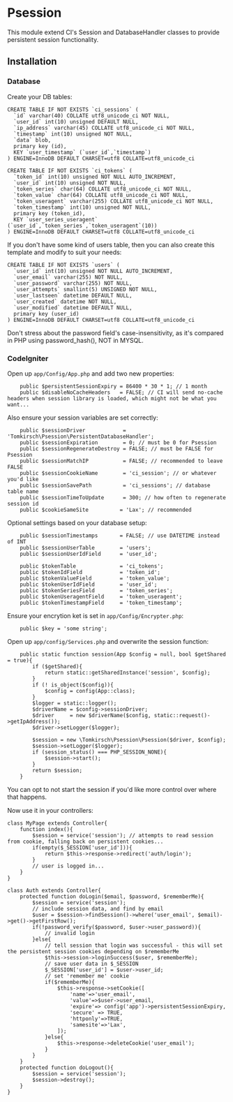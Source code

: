 # Psession
This module extend CI's Session and DatabaseHandler classes to provide persistent session functionality.

## Installation

### Database
Create your DB tables:
```
CREATE TABLE IF NOT EXISTS `ci_sessions` (
  `id` varchar(40) COLLATE utf8_unicode_ci NOT NULL,
  `user_id` int(10) unsigned DEFAULT NULL,
  `ip_address` varchar(45) COLLATE utf8_unicode_ci NOT NULL,
  `timestamp` int(10) unsigned NOT NULL,
  `data` blob,
  primary key (id),
  KEY `user_timestamp` (`user_id`,`timestamp`)
) ENGINE=InnoDB DEFAULT CHARSET=utf8 COLLATE=utf8_unicode_ci

CREATE TABLE IF NOT EXISTS `ci_tokens` (
  `token_id` int(10) unsigned NOT NULL AUTO_INCREMENT,
  `user_id` int(10) unsigned NOT NULL,
  `token_series` char(64) COLLATE utf8_unicode_ci NOT NULL,
  `token_value` char(64) COLLATE utf8_unicode_ci NOT NULL,
  `token_useragent` varchar(255) COLLATE utf8_unicode_ci NOT NULL,
  `token_timestamp` int(10) unsigned NOT NULL,
  primary key (token_id),
  KEY `user_series_useragent` (`user_id`,`token_series`,`token_useragent`(10))
) ENGINE=InnoDB DEFAULT CHARSET=utf8 COLLATE=utf8_unicode_ci
```
If you don't have some kind of users table, then you can also create this template and modify to suit your needs:
```
CREATE TABLE IF NOT EXISTS `users` (
  `user_id` int(10) unsigned NOT NULL AUTO_INCREMENT,
  `user_email` varchar(255) NOT NULL,
  `user_password` varchar(255) NOT NULL,
  `user_attempts` smallint(5) UNSIGNED NOT NULL,
  `user_lastseen` datetime DEFAULT NULL,
  `user_created` datetime NOT NULL,
  `user_modified` datetime DEFAULT NULL,
  primary key (user_id)
) ENGINE=InnoDB DEFAULT CHARSET=utf8 COLLATE=utf8_unicode_ci
```
Don't stress about the password field's case-insensitivity, as it's compared in PHP using password_hash(), NOT in MYSQL.

### CodeIgniter
Open up `app/Config/App.php` and add two new properties:

```
	public $persistentSessionExpiry	= 86400 * 30 * 1; // 1 month
	public $disableNoCacheHeaders 	= FALSE; // CI will send no-cache headers when session library is loaded, which might not be what you want...
```
Also ensure your session variables are set correctly:
```
	public $sessionDriver            = 'Tomkirsch\Psession\PersistentDatabaseHandler';
	public $sessionExpiration        = 0; // must be 0 for Psession
	public $sessionRegenerateDestroy = FALSE; // must be FALSE for Psession
	public $sessionMatchIP           = FALSE; // recommended to leave FALSE
	public $sessionCookieName        = 'ci_session'; // or whatever you'd like
	public $sessionSavePath          = 'ci_sessions'; // database table name
	public $sessionTimeToUpdate      = 300; // how often to regenerate session id
	public $cookieSameSite 			= 'Lax'; // recommended
```
Optional settings based on your database setup:
```
	public $sessionTimestamps		= FALSE; // use DATETIME instead of INT
	public $sessionUserTable 		= 'users';
	public $sessionUserIdField 		= 'user_id';

	public $tokenTable 				= 'ci_tokens';
	public $tokenIdField 			= 'token_id';
	public $tokenValueField 		= 'token_value';
	public $tokenUserIdField 		= 'user_id';
	public $tokenSeriesField 		= 'token_series';
	public $tokenUseragentField 	= 'token_useragent';
	public $tokenTimestampField 	= 'token_timestamp';
```
Ensure your encrytion ket is set in `app/Config/Encrypter.php`:
```
	public $key = 'some string';
```
Open up `app/config/Services.php` and overwrite the session function:
```
	public static function session(App $config = null, bool $getShared = true){
		if ($getShared){
			return static::getSharedInstance('session', $config);
		}
		if (! is_object($config)){
			$config = config(App::class);
		}
		$logger = static::logger();
		$driverName = $config->sessionDriver;
		$driver     = new $driverName($config, static::request()->getIpAddress());
		$driver->setLogger($logger);

		$session = new \Tomkirsch\Psession\Psession($driver, $config);
		$session->setLogger($logger);
		if (session_status() === PHP_SESSION_NONE){
			$session->start();
		}
		return $session;
	}
```
You can opt to not start the session if you'd like more control over where that happens.

Now use it in your controllers:
```
class MyPage extends Controller{
	function index(){
		$session = service('session'); // attempts to read session from cookie, falling back on persistent cookies...
		if(empty($_SESSION['user_id'])){
			return $this->response->redirect('auth/login');
		}
		// user is logged in...
	}
}

class Auth extends Controller{
	protected function doLogin($email, $password, $rememberMe){
		$session = service('session');
		// include session data, and find by email
		$user = $session->findSession()->where('user_email', $email)->get()->getFirstRow();
		if(!password_verify($password, $user->user_password)){
			// invalid login
		}else{
			// tell session that login was successful - this will set the persistent session cookies depending on $rememberMe
			$this->session->loginSuccess($user, $rememberMe);
			// save user data in $_SESSION
			$_SESSION['user_id'] = $user->user_id;
			// set 'remember me' cookie
			if($rememberMe){
				$this->response->setCookie([
					'name'=>'user_email',
					'value'=>$user->user_email,
					'expire'=> config('app')->persistentSessionExpiry,
					'secure' => TRUE,
					'httponly'=>TRUE,
					'samesite'=>'Lax',
				]);
			}else{
				$this->response->deleteCookie('user_email');
			}
		}
	}
	protected function doLogout(){
		$session = service('session');
		$session->destroy();
	}
}

```